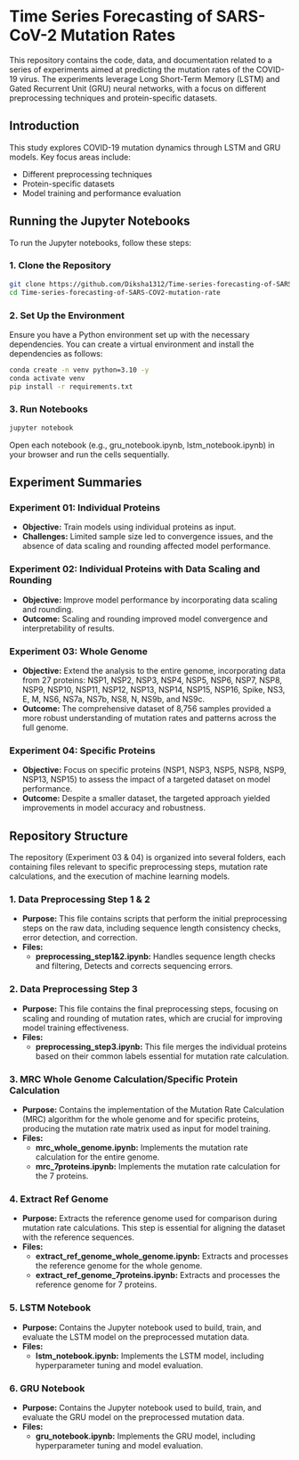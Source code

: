 # Time Series Forecasting of SARS-CoV-2 Mutation Rates
This repository contains the code, data, and documentation related to a series of experiments aimed at predicting the mutation rates of the COVID-19 virus. The experiments leverage Long Short-Term Memory (LSTM) and Gated Recurrent Unit (GRU) neural networks, with a focus on different preprocessing techniques and protein-specific datasets.

## Introduction

This study explores COVID-19 mutation dynamics through LSTM and GRU models. Key focus areas include:

- Different preprocessing techniques
- Protein-specific datasets
- Model training and performance evaluation

## Running the Jupyter Notebooks
To run the Jupyter notebooks, follow these steps:
### 1. Clone the Repository
```bash
git clone https://github.com/Diksha1312/Time-series-forecasting-of-SARS-COV2-mutation-rates.git
cd Time-series-forecasting-of-SARS-COV2-mutation-rate
```
### 2. Set Up the Environment
Ensure you have a Python environment set up with the necessary dependencies. You can create a virtual environment and install the dependencies as follows:
```bash
conda create -n venv python=3.10 -y
conda activate venv
pip install -r requirements.txt
```
### 3. Run Notebooks
```bash
jupyter notebook
```
Open each notebook (e.g., gru_notebook.ipynb, lstm_notebook.ipynb) in your browser and run the cells sequentially.

## Experiment Summaries
### Experiment 01: Individual Proteins
- **Objective:** Train models using individual proteins as input.
- **Challenges:** Limited sample size led to convergence issues, and the absence of data scaling and rounding affected model performance.

### Experiment 02: Individual Proteins with Data Scaling and Rounding
- **Objective:** Improve model performance by incorporating data scaling and rounding.
- **Outcome:** Scaling and rounding improved model convergence and interpretability of results.

### Experiment 03: Whole Genome
- **Objective:** Extend the analysis to the entire genome, incorporating data from 27 proteins: NSP1, NSP2, NSP3, NSP4, NSP5, NSP6, NSP7, NSP8, NSP9, NSP10, NSP11, NSP12, NSP13, NSP14, NSP15, NSP16, Spike, NS3, E, M, NS6, NS7a, NS7b, NS8, N, NS9b, and NS9c.
- **Outcome:** The comprehensive dataset of 8,756 samples provided a more robust understanding of mutation rates and patterns across the full genome.

### Experiment 04: Specific Proteins
- **Objective:** Focus on specific proteins (NSP1, NSP3, NSP5, NSP8, NSP9, NSP13, NSP15) to assess the impact of a targeted dataset on model performance.
- **Outcome:** Despite a smaller dataset, the targeted approach yielded improvements in model accuracy and robustness.

## Repository Structure

The repository (Experiment 03 & 04) is organized into several folders, each containing files relevant to specific preprocessing steps, mutation rate calculations, and the execution of machine learning models.

### 1. Data Preprocessing Step 1 & 2
- **Purpose:** This file contains scripts that perform the initial preprocessing steps on the raw data, including sequence length consistency checks, error detection, and correction.
- **Files:**
  - **preprocessing_step1&2.ipynb:** Handles sequence length checks and filtering, Detects and corrects sequencing errors.
### 2. Data Preprocessing Step 3
- **Purpose:** This file contains the final preprocessing steps, focusing on scaling and rounding of mutation rates, which are crucial for improving model training effectiveness.
- **Files:**
  - **preprocessing_step3.ipynb:** This file merges the individual proteins based on their common labels essential for mutation rate calculation.
### 3. MRC Whole Genome Calculation/Specific Protein Calculation
- **Purpose:** Contains the implementation of the Mutation Rate Calculation (MRC) algorithm for the whole genome and for specific proteins, producing the mutation rate matrix used as input for model training.
- **Files:**
  - **mrc_whole_genome.ipynb:** Implements the mutation rate calculation for the entire genome.
  - **mrc_7proteins.ipynb:** Implements the mutation rate calculation for the 7 proteins.
### 4. Extract Ref Genome
- **Purpose:** Extracts the reference genome used for comparison during mutation rate calculations. This step is essential for aligning the dataset with the reference sequences.
- **Files:**
  - **extract_ref_genome_whole_genome.ipynb:** Extracts and processes the reference genome for the whole genome.
  - **extract_ref_genome_7proteins.ipynb:** Extracts and processes the reference genome for 7 proteins.
### 5. LSTM Notebook
- **Purpose:** Contains the Jupyter notebook used to build, train, and evaluate the LSTM model on the preprocessed mutation data.
- **Files:**
  - **lstm_notebook.ipynb:** Implements the LSTM model, including hyperparameter tuning and model evaluation.
### 6. GRU Notebook
- **Purpose:** Contains the Jupyter notebook used to build, train, and evaluate the GRU model on the preprocessed mutation data.
- **Files:**
  - **gru_notebook.ipynb:** Implements the GRU model, including hyperparameter tuning and model evaluation.


